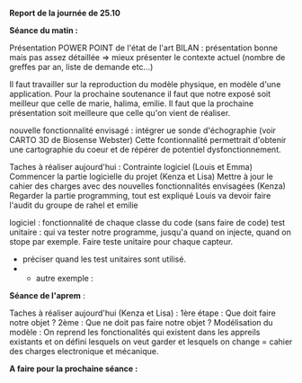 **Report de la journée de 25.10**

**Séance du matin :**

Présentation POWER POINT de l'état de l'art
BILAN : présentation bonne mais pas assez détaillée => mieux présenter le contexte actuel (nombre de greffes par an, liste de demande etc...)

Il faut travailler sur la reproduction du modèle physique, en modèle d'une application.
Pour la prochaine soutenance il faut que notre exposé soit meilleur que celle de marie, halima, emilie.
Il faut que la prochaine présentation soit meilleure que celle qu'on vient de réaliser.

nouvelle fonctionnalité envisagé : intégrer ue sonde d'échographie (voir CARTO 3D de Biosense Webster) 
Cette fcontionnalité permettrait d'obtenir une cartographie du coeur et de répérer de potentiel dysfonctionnement. 

Taches à réaliser aujourd'hui :
Contrainte logiciel (Louis et Emma)
Commencer la partie logicielle du projet (Kenza et Lisa) 
Mettre à jour le cahier des charges avec des nouvelles fonctionnalités envisagées (Kenza)
Regarder la partie programming, tout est expliqué 
Louis va devoir faire l'audit du groupe de rahel et emilie

logiciel : 
fonctionnalité de chaque classe du code (sans faire de code) 
test unitaire : qui va tester notre programme, jusqu'a quand on injecte, quand on stope par exemple. Faire teste unitaire pour chaque capteur. 
+ préciser quand les test unitaires sont utilisé.
+ + autre exemple :
 
**Séance de l'aprem** :

Taches à réaliser aujourd'hui (Kenza et Lisa) : 
1ère étape : Que doit faire notre objet ?
2ème : Que ne doit pas faire notre objet ?
Modélisation du modèle : On reprend les fonctionalités qui existent dans les appreils existants et on défini lesquels on veut garder et lesquels on change = cahier des charges electronique et mécanique. 
 

**A faire pour la prochaine séance :**



